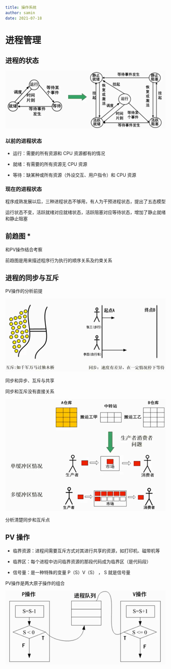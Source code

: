 ```yaml
title: 操作系统 
author: samin
date: 2021-07-18
```

# 进程管理

## 进程的状态

![](./pic/进程状态.png)

### 以前的进程状态

- 运行：需要的所有资源和 CPU 资源都有的情况
  
- 就绪：有需要的所有资源无 CPU 资源
  
- 等待：缺某种或所有资源（外设交互、用户指令）和 CPU 资源

### 现在的进程状态

程序成熟发展以后，三种进程状态不够用，有人为干预进程状态，提出了五态模型

运行状态不变，活跃就绪对应就绪状态，活跃阻塞对应等待状态，增加了静止就绪和静止阻塞

## 前趋图 * 

和PV操作结合考察

前趋图是用来描述程序行为执行的顺序关系及约束关系

## 进程的同步与互斥

PV操作的分析前提

![](./pic/进程同步与互斥.png)

同步和异步、互斥与共享

同步和互斥没有直接关系

![](./pic/进程同步互斥经典问题.png)

分析清楚同步和互斥点

## PV 操作

- 临界资源：进程间需要互斥方式对其进行共享的资源，如打印机、磁带机等

- 临界区：每个进程中访问临界资源的那段代码成为临界区（是代码段）

- 信号量：是一种特殊的变量 P（S）V（S） ， S 就是信号量

PV操作是两大原子操作的组合

![](./pic/PV操作.png)